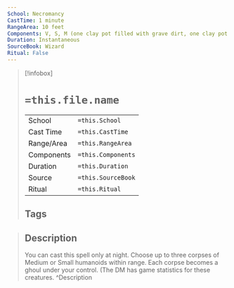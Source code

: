 ```yaml
---
School: Necromancy
CastTime: 1 minute
RangeArea: 10 feet
Components: V, S, M (one clay pot filled with grave dirt, one clay pot filled with brackish water, and one 150 gp black onyx stone for each corpse.)
Duration: Instantaneous
SourceBook: Wizard
Ritual: False
---
```

> [!infobox]
>
> # `=this.file.name`
> |            |                    |
> | ---------- | ------------------ |
> | School     | `=this.School`     |
> | Cast Time  | `=this.CastTime`   |
> | Range/Area | `=this.RangeArea`  |
> | Components | `=this.Components` |
> | Duration   | `=this.Duration`   |
> | Source     | `=this.SourceBook` |
> | Ritual     | `=this.Ritual`     |
>## Tags
>

> ## Description
> You can cast this spell only at night. Choose up to three corpses of Medium or Small humanoids within range. Each corpse becomes a ghoul under your control. (The DM has game statistics for these creatures.
> ^Description